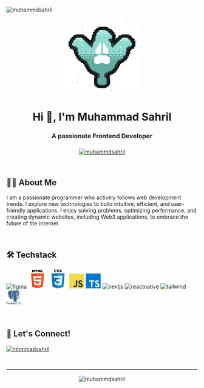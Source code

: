 ###
<p align="left"> <img src="https://komarev.com/ghpvc/?username=muhammdsahril&label=Profile%20views&color=0e75b6&style=flat" alt="muhammdsahril" /> </p>
<div align="center">
  <img src="https://github.com/muhammdsahril/picture-source/blob/main/gif/ezgif.com-gif-maker.gif" height="200" width="200" class="white-svg"/>
  <h1 align="center">Hi 👋, I'm Muhammad Sahril</h1>
  <h3 align="center">A passionate Frontend Developer</h3>
  
  ###


  <p align="center">
    <a href="https://github.com/ryo-ma/github-profile-trophy">
      <img src="https://github-profile-trophy.vercel.app/?username=muhammdsahril" alt="muhammdsahril" />
    </a> 
  </p>
  <br>
  

<h2 align="left">👨‍💻 About Me</h2>
<p align="left">
  I am a passionate programmer who actively follows web development trends. I explore new technologies to build intuitive, efficient, and user-friendly applications. I enjoy solving problems, optimizing performance, and creating dynamic websites, including Web3 applications, to embrace the future of the internet.
</p>
<br>


<h2 align="left">🛠 Techstack</h2>
<p align="left">
  <img src="https://www.vectorlogo.zone/logos/figma/figma-icon.svg" alt="figma" width="40" height="40"/> 
  <img src="https://raw.githubusercontent.com/devicons/devicon/master/icons/html5/html5-original-wordmark.svg" alt="html5" width="50" height="50"/> 
  <img src="https://raw.githubusercontent.com/devicons/devicon/master/icons/css3/css3-original-wordmark.svg" alt="css3" width="50" height="50"/> 
  <img src="https://raw.githubusercontent.com/devicons/devicon/master/icons/javascript/javascript-original.svg" alt="javascript" width="40" height="40"/> 
  <img src="https://raw.githubusercontent.com/devicons/devicon/master/icons/typescript/typescript-original.svg" alt="typescript" width="40" height="40"/> 
  <img src="https://github.com/muhammdsahril/picture-source/blob/main/icons/framework/nextjs-bg-white(2).png" alt="nextjs" width="39" height="39"/>
  <img src="https://reactnative.dev/img/header_logo.svg" alt="reactnative" width="40" height="40"/> 
  <img src="https://www.vectorlogo.zone/logos/tailwindcss/tailwindcss-icon.svg" alt="tailwind" width="40" height="40"/>
  <img src="https://raw.githubusercontent.com/devicons/devicon/master/icons/postgresql/postgresql-original-wordmark.svg" alt="postgresql" width="40" height="40"/> 
</p>
<br>

<h2 align="left">🤝 Let's Connect!</h2>
<p align="left">
    <a href="https://instagram.com/mhmmadvshril" target="blank"><img align="center" src="https://raw.githubusercontent.com/rahuldkjain/github-profile-readme-generator/master/src/images/icons/Social/instagram.svg" alt="mhmmadvshril" height="30" width="40" />
    </a>
</p>
<br>

---

<p><img align="center" src="https://github-readme-stats.vercel.app/api/top-langs?username=muhammdsahril&show_icons=true&locale=en&layout=compact" alt="muhammdsahril" /></p>
